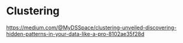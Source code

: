# Clustering
https://medium.com/@MyDSSpace/clustering-unveiled-discovering-hidden-patterns-in-your-data-like-a-pro-8102ae35f28d
